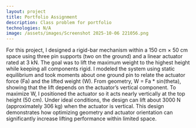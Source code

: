 ```yaml
---
layout: project
title: Portfolio Assignment 
description: Class problem for portfolio
technologies: N/A
image: /assets/images/Screenshot 2025-10-06 221056.png
---
```



For this project, I designed a rigid-bar mechanism within a 150 cm × 50 cm space using three pin supports (two on the ground) and a linear actuator rated at 3 kN. The goal was to lift the maximum weight to the highest height while keeping all components rigid.
I modeled the system using static equilibrium and took moments about one ground pin to relate the actuator force (Fa) and the lifted weight (W). From geometry, W = Fa * sin(theta), showing that the lift depends on the actuator’s vertical component. To maximize W, I positioned the actuator so it acts nearly vertically at the top height (50 cm).
Under ideal conditions, the design can lift about 3000 N (approximately 306 kg) when the actuator is vertical. This design demonstrates how optimizing geometry and actuator orientation can significantly increase lifting performance within limited space.

